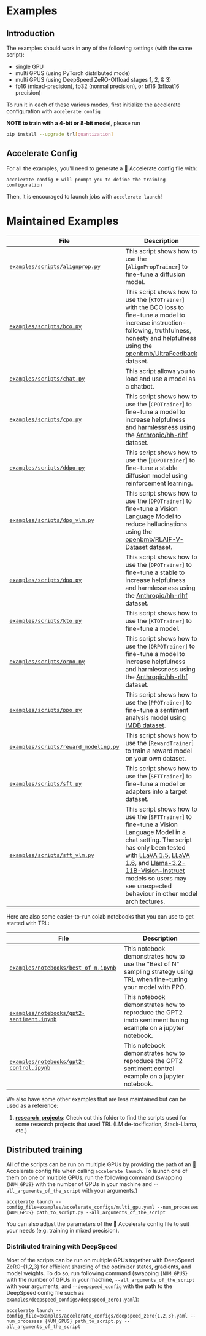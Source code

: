# Examples


## Introduction

The examples should work in any of the following settings (with the same script):
   - single GPU
   - multi GPUS (using PyTorch distributed mode)
   - multi GPUS (using DeepSpeed ZeRO-Offload stages 1, 2, & 3)
   - fp16 (mixed-precision), fp32 (normal precision), or bf16 (bfloat16 precision)

To run it in each of these various modes, first initialize the accelerate
configuration with `accelerate config`

**NOTE to train with a 4-bit or 8-bit model**, please run

```bash
pip install --upgrade trl[quantization]
```


## Accelerate Config
For all the examples, you'll need to generate a 🤗 Accelerate config file with:

```shell
accelerate config # will prompt you to define the training configuration
```

Then, it is encouraged to launch jobs with `accelerate launch`!


# Maintained Examples



| File                                                                                                                          | Description                                                                                                                                                                                                                                                                                                                                                                                                                                                       |
| ----------------------------------------------------------------------------------------------------------------------------- | ----------------------------------------------------------------------------------------------------------------------------------------------------------------------------------------------------------------------------------------------------------------------------------------------------------------------------------------------------------------------------------------------------------------------------------------------------------------- |
| [`examples/scripts/alignprop.py`](https://github.com/huggingface/trl/blob/main/examples/scripts/alignprop.py)                 | This script shows how to use the [`AlignPropTrainer`] to fine-tune a diffusion model.                                                                                                                                                                                                                                                                                                                                                                             |
| [`examples/scripts/bco.py`](https://github.com/huggingface/trl/blob/main/examples/scripts/bco.py)                             | This script shows how to use the [`KTOTrainer`] with the BCO loss to fine-tune a model to increase instruction-following, truthfulness, honesty and helpfulness using the [openbmb/UltraFeedback](https://huggingface.co/datasets/openbmb/UltraFeedback) dataset.                                                                                                                                                                                                 |
| [`examples/scripts/chat.py`](https://github.com/huggingface/trl/blob/main/examples/scripts/chat.py)                           | This script allows you to load and use a model as a chatbot.                                                                                                                                                                                                                                                                                                                                                                                                      |
| [`examples/scripts/cpo.py`](https://github.com/huggingface/trl/blob/main/examples/scripts/cpo.py)                             | This script shows how to use the [`CPOTrainer`] to fine-tune a model to increase helpfulness and harmlessness using the [Anthropic/hh-rlhf](https://huggingface.co/datasets/Anthropic/hh-rlhf) dataset.                                                                                                                                                                                                                                                           |
| [`examples/scripts/ddpo.py`](https://github.com/huggingface/trl/blob/main/examples/scripts/ddpo.py)                           | This script shows how to use the [`DDPOTrainer`] to fine-tune a stable diffusion model using reinforcement learning.                                                                                                                                                                                                                                                                                                                                              |
| [`examples/scripts/dpo_vlm.py`](https://github.com/huggingface/trl/blob/main/examples/scripts/dpo_vlm.py)                     | This script shows how to use the [`DPOTrainer`] to fine-tune a Vision Language Model to reduce hallucinations using the [openbmb/RLAIF-V-Dataset](https://huggingface.co/datasets/openbmb/RLAIF-V-Dataset) dataset.                                                                                                                                                                                                                                               |
| [`examples/scripts/dpo.py`](https://github.com/huggingface/trl/blob/main/examples/scripts/dpo.py)                             | This script shows how to use the [`DPOTrainer`] to fine-tune a stable to increase helpfulness and harmlessness using the [Anthropic/hh-rlhf](https://huggingface.co/datasets/Anthropic/hh-rlhf) dataset.                                                                                                                                                                                                                                                          |
| [`examples/scripts/kto.py`](https://github.com/huggingface/trl/blob/main/examples/scripts/kto.py)                             | This script shows how to use the [`KTOTrainer`] to fine-tune a model.                                                                                                                                                                                                                                                                                                                                                                                             |
| [`examples/scripts/orpo.py`](https://github.com/huggingface/trl/blob/main/examples/scripts/orpo.py)                           | This script shows how to use the [`ORPOTrainer`] to fine-tune a model to increase helpfulness and harmlessness using the [Anthropic/hh-rlhf](https://huggingface.co/datasets/Anthropic/hh-rlhf) dataset.                                                                                                                                                                                                                                                          |
| [`examples/scripts/ppo.py`](https://github.com/huggingface/trl/blob/main/examples/scripts/ppo.py)                             | This script shows how to use the [`PPOTrainer`] to fine-tune a sentiment analysis model using [IMDB dataset](https://huggingface.co/datasets/stanfordnlp/imdb).                                                                                                                                                                                                                                                                                                   |
| [`examples/scripts/reward_modeling.py`](https://github.com/huggingface/trl/blob/main/examples/scripts/reward_modeling.py)     | This script shows how to use the [`RewardTrainer`] to train a reward model on your own dataset.                                                                                                                                                                                                                                                                                                                                                                   |
| [`examples/scripts/sft.py`](https://github.com/huggingface/trl/blob/main/examples/scripts/sft.py)                             | This script shows how to use the [`SFTTrainer`] to fine-tune a model or adapters into a target dataset.                                                                                                                                                                                                                                                                                                                                                           |
| [`examples/scripts/sft_vlm.py`](https://github.com/huggingface/trl/blob/main/examples/scripts/sft_vlm.py)                     | This script shows how to use the [`SFTTrainer`] to fine-tune a Vision Language Model in a chat setting. The script has only been tested with [LLaVA 1.5](https://huggingface.co/llava-hf/llava-1.5-7b-hf), [LLaVA 1.6](https://huggingface.co/llava-hf/llava-v1.6-mistral-7b-hf), and [Llama-3.2-11B-Vision-Instruct](https://huggingface.co/meta-llama/Llama-3.2-11B-Vision-Instruct) models so users may see unexpected behaviour in other model architectures. |

Here are also some easier-to-run colab notebooks that you can use to get started with TRL:

| File                                                                                                                              | Description                                                                                                             |
| --------------------------------------------------------------------------------------------------------------------------------- | ----------------------------------------------------------------------------------------------------------------------- |
| [`examples/notebooks/best_of_n.ipynb`](https://github.com/huggingface/trl/tree/main/examples/notebooks/best_of_n.ipynb)           | This notebook demonstrates how to use the "Best of N" sampling strategy using TRL when fine-tuning your model with PPO. |
| [`examples/notebooks/gpt2-sentiment.ipynb`](https://github.com/huggingface/trl/tree/main/examples/notebooks/gpt2-sentiment.ipynb) | This notebook demonstrates how to reproduce the GPT2 imdb sentiment tuning example on a jupyter notebook.               |
| [`examples/notebooks/gpt2-control.ipynb`](https://github.com/huggingface/trl/tree/main/examples/notebooks/gpt2-control.ipynb)     | This notebook demonstrates how to reproduce the GPT2 sentiment control example on a jupyter notebook.                   |


We also have some other examples that are less maintained but can be used as a reference:
1. **[research_projects](https://github.com/huggingface/trl/tree/main/examples/research_projects)**: Check out this folder to find the scripts used for some research projects that used TRL (LM de-toxification, Stack-Llama, etc.)


## Distributed training

All of the scripts can be run on multiple GPUs by providing the path of an 🤗 Accelerate config file when calling `accelerate launch`. To launch one of them on one or multiple GPUs, run the following command (swapping `{NUM_GPUS}` with the number of GPUs in your machine and `--all_arguments_of_the_script` with your arguments.)

```shell
accelerate launch --config_file=examples/accelerate_configs/multi_gpu.yaml --num_processes {NUM_GPUS} path_to_script.py --all_arguments_of_the_script
```

You can also adjust the parameters of the 🤗 Accelerate config file to suit your needs (e.g. training in mixed precision).

### Distributed training with DeepSpeed

Most of the scripts can be run on multiple GPUs together with DeepSpeed ZeRO-{1,2,3} for efficient sharding of the optimizer states, gradients, and model weights. To do so, run following command (swapping `{NUM_GPUS}` with the number of GPUs in your machine, `--all_arguments_of_the_script` with your arguments, and `--deepspeed_config` with the path to the DeepSpeed config file such as `examples/deepspeed_configs/deepspeed_zero1.yaml`):

```shell
accelerate launch --config_file=examples/accelerate_configs/deepspeed_zero{1,2,3}.yaml --num_processes {NUM_GPUS} path_to_script.py --all_arguments_of_the_script
```
